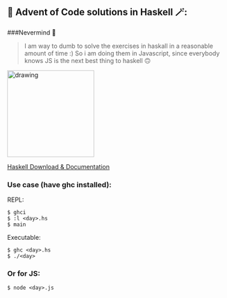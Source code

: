 ## 🎄 Advent of Code solutions in Haskell 🪄:

###Nevermind 🤡
>I am way to dumb to solve the exercises in haskall in a reasonable amount of time :)
>So i am doing them in Javascript, since everybody knows
>JS is the next best thing to haskell 🙃

<img  src="https://cdn-icons-png.flaticon.com/512/5968/5968259.png" alt="drawing" width="200" />

[Haskell Download & Documentation](https://www.haskell.org)

### Use case (have ghc installed):

REPL:
````shell
$ ghci
$ :l <day>.hs
$ main
````

Executable:
````shell
$ ghc <day>.hs
$ ./<day>
````

### Or for JS:
````shell
$ node <day>.js
````